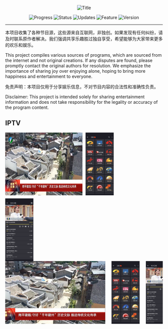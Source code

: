 <p align="center">
  <img width="600" src="https://img.shields.io/badge/-节目源分享 Program Source Sharing-blue?style=for-the-badge&logo=your-logo&logoColor=white" alt="Title">
</p>



<p align="center">
  <img src="https://img.shields.io/badge/Progress-In%20Development-yellow" alt="Progress">
  <img src="https://img.shields.io/badge/Status-Active-brightgreen" alt="Status">
  <img src="https://img.shields.io/badge/Updates-Regular-blue" alt="Updates">
  <img src="https://img.shields.io/badge/Feature-New-red" alt="Feature">
  <img src="https://img.shields.io/badge/Version-1.0-lightgrey" alt="Version">
</p>


---
本项目收集了各种节目源，这些源来自互联网，非独创。如果发现有任何纠纷，请及时联系原作者解决。我们强调共享乐趣胜过独自享受，希望能够为大家带来更多的欢乐和娱乐。

This project compiles various sources of programs, which are sourced from the internet and not original creations. If any disputes are found, please promptly contact the original authors for resolution. We emphasize the importance of sharing joy over enjoying alone, hoping to bring more happiness and entertainment to everyone.

免责声明：本项目仅用于分享娱乐信息，不对节目内容的合法性和准确性负责。

Disclaimer: This project is intended solely for sharing entertainment information and does not take responsibility for the legality or accuracy of the program content.


## IPTV


<div style="display: grid; grid-template-columns: repeat(auto-fit, minmax(200px, 1fr)); gap: 10px; justify-content: center; align-items: center;">
  <img src="Logo/iptv.png" alt="电脑屏幕截图" style="width: auto; height: 200px;">
  <img src="Logo/1.png" alt="手机屏幕截图" style="width: auto; height: 200px;">
  <img src="Logo/2.png" alt="手机屏幕截图" style="width: auto; height: 200px;">
</div>

<div style="display: flex; justify-content: center; align-items: center; flex-wrap: nowrap; overflow: auto;">
  <img src="Logo/iptv.png" alt="电脑屏幕截图" style="width: auto; max-height: 200px; margin: 0 10px;">
  <img src="Logo/1.png" alt="手机屏幕截图" style="width: auto; max-height: 200px; margin: 0 10px;">
  <img src="Logo/2.png" alt="手机屏幕截图" style="width: auto; max-height: 200px; margin: 0 10px;">
</div>



























